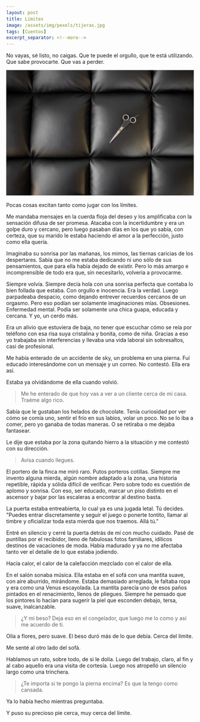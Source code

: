 ```yaml
---
layout: post
title: Límites
image: /assets/img/pexels/tijeras.jpg
tags: [Cuentos]
excerpt_separator: <!--more-->
---
```


No vayas, sé listo, no caigas. Que te puede el orgullo, que te está utilizando. Que sabe provocarte. Que vas a perder.

<!--more-->

[![tijeras](/assets/img/pexels/tijeras.jpg)](/assets/img/pexels/tijeras.jpg)

Pocas cosas excitan tanto como jugar con los límites.

Me mandaba mensajes en la cuerda floja del deseo y los amplificaba con la sensación difusa de ser promesa. Atacaba con la incertidumbre y era un golpe duro y cercano, pero luego pasaban días en los que yo sabía, con certeza, que su marido le estaba haciendo el amor a la perfección, justo como ella quería.

Imaginaba su sonrisa por las mañanas, los mimos, las tiernas caricias de los despertares. Sabía que no me estaba dedicando ni uno sólo de sus pensamientos, que para ella había dejado de existir. Pero lo más amargo e incomprensible de todo era que, sin necesitarlo, volvería a provocarme.

Siempre volvía. Siempre decía hola con una sonrisa perfecta que contaba lo bien follada que estaba. Con orgullo e inocencia. Era la verdad. Luego parpadeaba despacio, como dejando entrever recuerdos cercanos de un orgasmo. Pero eso podían ser solamente imaginaciones mías. Obsesiones. Enfermedad mental. Podía ser solamente una chica guapa, educada y cercana. Y yo, un cerdo más.

Era un alivio que estuviera de baja, no tener que escuchar cómo se reía por teléfono con esa risa suya cristalina y bonita, como de niña. Gracias a eso yo trabajaba sin interferencias y llevaba una vida laboral sin sobresaltos, casi de profesional.

Me había enterado de un accidente de sky, un problema en una pierna. Fuí educado interesándome con un mensaje y un correo. No contestó. Ella era así.

Estaba ya olvidándome de ella cuando volvió.

> Me he enterado de que hoy vas a ver a un cliente cerca de mi casa. Traéme algo rico.

Sabía que le gustaban los helados de chocolate. Tenía curiosidad por ver cómo se comía uno, sentir el frío en sus labios, volar un poco. No se lo iba a comer, pero yo ganaba de todas maneras. O se retiraba o me dejaba fantasear.

Le dije que estaba por la zona quitando hierro a la situación y me contestó con su dirección. 

> Avisa cuando llegues.

El portero de la finca me miró raro. Putos porteros cotillas. Siempre me invento alguna mierda, algún nombre adaptado a la zona, una historia repetible, rápida y sólida difícil de verificar. Pero sobre todo es cuestión de aplomo y sonrisa. Con eso, ser educado, marcar un piso distinto en el ascensor y bajar por las escaleras a encontrar al destino basta.

La puerta estaba entreabierta, lo cual ya es una jugada letal. Tú decides. "Puedes entrar discretamente y seguir el juego o ponerte tontito, llamar al timbre y oficializar toda esta mierda que nos traemos. Allá tú."

Entré en silencio y cerré la puerta detrás de mí con mucho cuidado. Pasé de puntillas por el recibidor, lleno de fabulosas fotos familiares, idílicos destinos de vacaciones de moda. Había madurado y ya no me afectaba tanto ver el detalle de lo que estaba jodiendo.

Hacía calor, el calor de la calefacción mezclado con el calor de ella.

En el salón sonaba música. Ella estaba en el sofá con una mantita suave, con aire aburrido, mirándome. Estaba demasiado arreglada, le faltaba ropa y era como una Venus escayolada. La mantita parecía uno de esos paños pintados en el renacimiento, llenos de pliegues. Siempre he pensado que los pintores lo hacían para sugerir la piel que esconden debajo, tersa, suave, inalcanzable.

> ¿Y mi beso? Deja eso en el congelador, que luego me lo como y así me acuerdo de ti.

Olía a flores, pero suave. El beso duró más de lo que debía. Cerca del límite. 

Me senté al otro lado del sofá.

Hablamos un rato, sobre todo, de si le dolía. Luego del trabajo, claro, al fin y al cabo aquello era una visita de cortesía. Luego nos atropelló un silencio largo como una trinchera.

> ¿Te importa si te pongo la pierna encima? Es que la tengo como cansada.

Ya lo había hecho mientras preguntaba.

Y puso su precioso pie cerca, muy cerca del límite.
